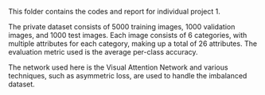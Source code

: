 This folder contains the codes and report for individual project 1. 

The private dataset consists of 5000 training images, 1000 validation images, and 1000 test images. Each image consists of 6 categories, with multiple attributes for each category, making up a total of 26 attributes.
The evaluation metric used is the average per-class accuracy. 

The network used here is the Visual Attention Network and various techniques, such as asymmetric loss, are used to handle the imbalanced dataset.
